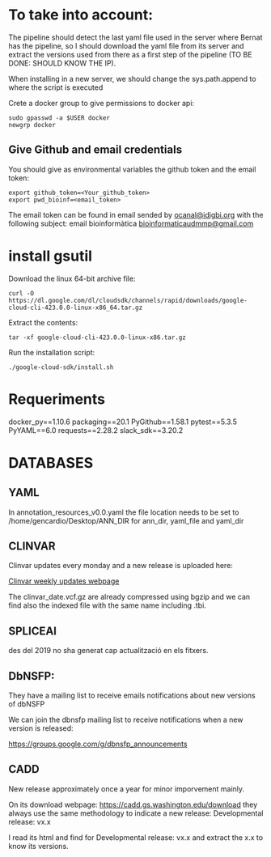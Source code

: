 # To take into account:
The pipeline should detect the last yaml file used in the server where Bernat has the pipeline, so I should download the yaml file from its server and extract the versions used from there as a first step of the pipeline (TO BE DONE: SHOULD KNOW THE IP).

When installing in a new server, we should change the sys.path.append to where the script is executed

Crete a docker group to give permissions to docker api:

```
sudo gpasswd -a $USER docker
newgrp docker
```
## Give Github and email credentials
You should give as environmental variables the github token and the email token:

```
export github_token=<Your_github_token>
export pwd_bioinf=<email_token>
``` 

The email token can be found in email sended by ocanal@idigbi.org with the following subject: email bioinformàtica bioinformaticaudmmp@gmail.com

# install gsutil

Download the linux 64-bit archive file:

```
curl -O https://dl.google.com/dl/cloudsdk/channels/rapid/downloads/google-cloud-cli-423.0.0-linux-x86_64.tar.gz
```

Extract the contents:
```
tar -xf google-cloud-cli-423.0.0-linux-x86.tar.gz
```

Run the installation script:
```
./google-cloud-sdk/install.sh
```


# Requeriments

docker_py==1.10.6
packaging==20.1
PyGithub==1.58.1
pytest==5.3.5
PyYAML==6.0
requests==2.28.2
slack_sdk==3.20.2


# DATABASES


## YAML

In annotation_resources_v0.0.yaml the file location needs to be set to /home/gencardio/Desktop/ANN_DIR for ann_dir, yaml_file and yaml_dir

## CLINVAR

Clinvar updates every monday and a new release is uploaded here:

[Clinvar weekly updates webpage](https://ftp.ncbi.nlm.nih.gov/pub/clinvar/vcf_GRCh37/weekly/)

The clinvar_date.vcf.gz are already compressed using bgzip and we can find also the indexed file with the same name including .tbi.


## SPLICEAI

des del 2019 no sha generat cap actualització en els fitxers.


## DbNSFP:

They have a mailing list to receive emails notifications about new versions of dbNSFP

We can join the dbnsfp mailing list to receive notifications when a new version is released:

https://groups.google.com/g/dbnsfp_announcements

## CADD

New release approximately once a year for minor imporvement mainly.

On its download webpage: https://cadd.gs.washington.edu/download they always use the same methodology to indicate a new release:
Developmental release: vx.x 

I read its html and find for Developmental release: vx.x and extract the x.x to know its versions.

